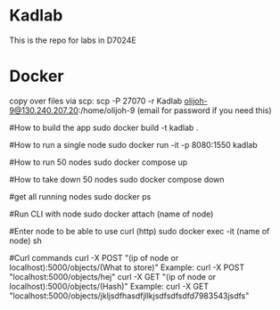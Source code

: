 # Kadlab
This is the repo for labs in D7024E

# Docker
copy over files via scp:
scp -P 27070 -r Kadlab olijoh-9@130.240.207.20:/home/olijoh-9 (email for password if you need this)

#How to build the app
sudo docker build -t kadlab .

#How to run a single node
sudo docker run -it -p 8080:1550 kadlab

#How to run 50 nodes
sudo docker compose up

#How to take down 50 nodes
sudo docker compose down

#get all running nodes 
sudo docker ps

#Run CLI with node
sudo docker attach (name of node)

#Enter node to be able to use curl (http)
sudo docker exec -it (name of node) sh

#Curl commands
curl -X POST "(ip of node or localhost):5000/objects/(What to store)" Example: curl -X POST "localhost:5000/objects/hej"
curl -X GET "(ip of node or localhost):5000/objects/(Hash)" Example: curl -X GET "localhost:5000/objects/jkljsdfhasdfjllkjsdfsdfsdfd7983543jsdfs"


